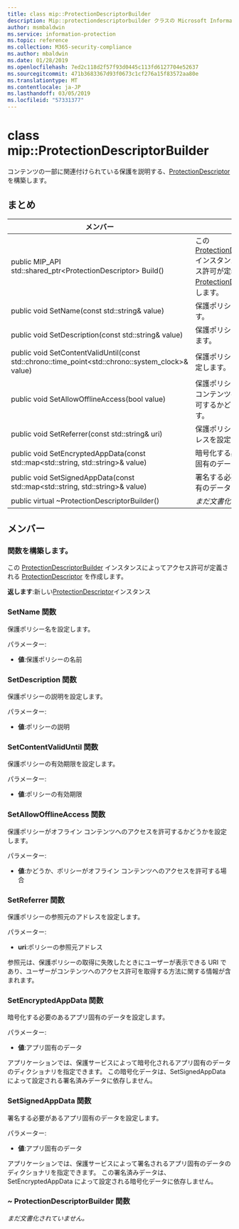 ```yaml
---
title: class mip::ProtectionDescriptorBuilder
description: Mip::protectiondescriptorbuilder クラスの Microsoft Information Protection (MIP) SDK について説明します。
author: msmbaldwin
ms.service: information-protection
ms.topic: reference
ms.collection: M365-security-compliance
ms.author: mbaldwin
ms.date: 01/28/2019
ms.openlocfilehash: 7ed2c118d2f57f93d0445c113fd6127704e52637
ms.sourcegitcommit: 471b3683367d93f0673c1cf276a15f83572aa80e
ms.translationtype: MT
ms.contentlocale: ja-JP
ms.lasthandoff: 03/05/2019
ms.locfileid: "57331377"
---
```

# <a name="class-mipprotectiondescriptorbuilder"></a>class mip::ProtectionDescriptorBuilder 
コンテンツの一部に関連付けられている保護を説明する、[ProtectionDescriptor](class_mip_protectiondescriptor.md) を構築します。
  
## <a name="summary"></a>まとめ
 メンバー                        | 説明                                
--------------------------------|---------------------------------------------
public MIP_API std::shared_ptr\<ProtectionDescriptor\> Build()  |  この [ProtectionDescriptorBuilder](class_mip_protectiondescriptorbuilder.md) インスタンスによってアクセス許可が定義される [ProtectionDescriptor](class_mip_protectiondescriptor.md) を作成します。
public void SetName(const std::string& value)  |  保護ポリシー名を設定します。
public void SetDescription(const std::string& value)  |  保護ポリシーの説明を設定します。
public void SetContentValidUntil(const std::chrono::time_point\<std::chrono::system_clock\>& value)  |  保護ポリシーの有効期限を設定します。
public void SetAllowOfflineAccess(bool value)  |  保護ポリシーがオフライン コンテンツへのアクセスを許可するかどうかを設定します。
public void SetReferrer(const std::string& uri)  |  保護ポリシーの参照元のアドレスを設定します。
public void SetEncryptedAppData(const std::map\<std::string, std::string\>& value)  |  暗号化する必要のあるアプリ固有のデータを設定します。
public void SetSignedAppData(const std::map\<std::string, std::string\>& value)  |  署名する必要があるアプリ固有のデータを設定します。
public virtual ~ProtectionDescriptorBuilder()  | _まだ文書化されていません。_
  
## <a name="members"></a>メンバー
  
### <a name="build-function"></a>関数を構築します。
この [ProtectionDescriptorBuilder](class_mip_protectiondescriptorbuilder.md) インスタンスによってアクセス許可が定義される [ProtectionDescriptor](class_mip_protectiondescriptor.md) を作成します。

  
**返します**:新しい[ProtectionDescriptor](class_mip_protectiondescriptor.md)インスタンス
  
### <a name="setname-function"></a>SetName 関数
保護ポリシー名を設定します。

パラメーター:  
* **値**:保護ポリシーの名前


  
### <a name="setdescription-function"></a>SetDescription 関数
保護ポリシーの説明を設定します。

パラメーター:  
* **値**:ポリシーの説明


  
### <a name="setcontentvaliduntil-function"></a>SetContentValidUntil 関数
保護ポリシーの有効期限を設定します。

パラメーター:  
* **値**:ポリシーの有効期限


  
### <a name="setallowofflineaccess-function"></a>SetAllowOfflineAccess 関数
保護ポリシーがオフライン コンテンツへのアクセスを許可するかどうかを設定します。

パラメーター:  
* **値**:かどうか、ポリシーがオフライン コンテンツへのアクセスを許可する場合


  
### <a name="setreferrer-function"></a>SetReferrer 関数
保護ポリシーの参照元のアドレスを設定します。

パラメーター:  
* **uri**:ポリシーの参照元アドレス


参照元は、保護ポリシーの取得に失敗したときにユーザーが表示できる URI であり、ユーザーがコンテンツへのアクセス許可を取得する方法に関する情報が含まれます。
  
### <a name="setencryptedappdata-function"></a>SetEncryptedAppData 関数
暗号化する必要のあるアプリ固有のデータを設定します。

パラメーター:  
* **値**:アプリ固有のデータ


アプリケーションでは、保護サービスによって暗号化されるアプリ固有のデータのディクショナリを指定できます。 この暗号化データは、SetSignedAppData によって設定される署名済みデータに依存しません。
  
### <a name="setsignedappdata-function"></a>SetSignedAppData 関数
署名する必要があるアプリ固有のデータを設定します。

パラメーター:  
* **値**:アプリ固有のデータ


アプリケーションでは、保護サービスによって署名されるアプリ固有のデータのディクショナリを指定できます。 この署名済みデータは、SetEncryptedAppData によって設定される暗号化データに依存しません。
  
### <a name="protectiondescriptorbuilder-function"></a>~ ProtectionDescriptorBuilder 関数
_まだ文書化されていません。_
